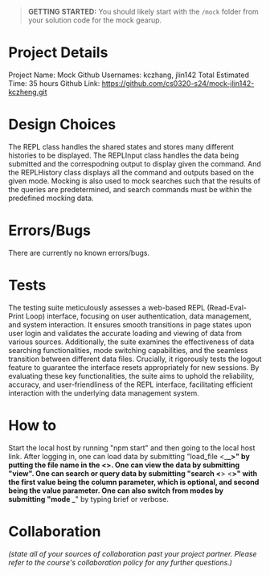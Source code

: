 > **GETTING STARTED:** You should likely start with the `/mock` folder from your solution code for the mock gearup.

# Project Details

Project Name: Mock
Github Usernames: kczhang, jlin142
Total Estimated Time: 35 hours
Github Link: https://github.com/cs0320-s24/mock-jlin142-kczheng.git

# Design Choices

The REPL class handles the shared states and stores many different histories to be displayed.
The REPLInput class handles the data being submitted and the correspodning output to
display given the command. And the REPLHistory class displays all the command and outputs
based on the given mode. Mocking is also used to mock searches such that the results of the
queries are predetermined, and search commands must be within the predefined mocking data.

# Errors/Bugs

There are currently no known errors/bugs.

# Tests

The testing suite meticulously assesses a web-based REPL (Read-Eval-Print Loop) interface,
focusing on user authentication, data management, and system interaction. It ensures smooth
transitions in page states upon user login and validates the accurate loading and viewing
of data from various sources. Additionally, the suite examines the effectiveness of data
searching functionalities, mode switching capabilities, and the seamless transition between
different data files. Crucially, it rigorously tests the logout feature to guarantee the
interface resets appropriately for new sessions. By evaluating these key functionalities,
the suite aims to uphold the reliability, accuracy, and user-friendliness of the REPL
interface, facilitating efficient interaction with the underlying data management system.

# How to

Start the local host by running "npm start" and then going to the local host link. After
logging in, one can load data by submitting "load_file <\_**\_>" by putting the file name
in the <>. One can view the data by submitting "view". One can search or query data by
submitting "search <**> <**>" with the first value being the column parameter, which is
optional, and second being the value parameter. One can also switch from modes by
submitting "mode \_**" by typing brief or verbose.

# Collaboration

_(state all of your sources of collaboration past your project partner. Please refer to the course's collaboration policy for any further questions.)_

